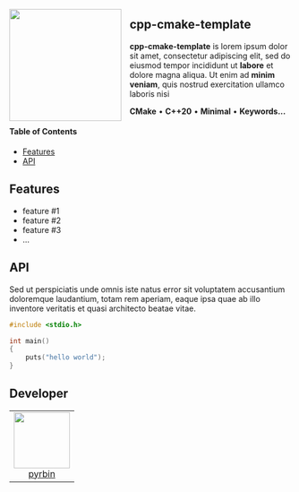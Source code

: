 <a href="#"><img id="#logo" align="left" src="https://via.placeholder.com/100" width="200" style="margin-right: 15px"></a>

## **cpp-cmake-template**

**cpp-cmake-template** is lorem ipsum dolor sit amet, consectetur adipiscing elit, sed do eiusmod tempor incididunt ut **labore** et dolore magna aliqua. Ut enim ad **minim veniam**, quis nostrud exercitation ullamco laboris nisi

**CMake** • **C++20** • **Minimal** • **Keywords...**

#### Table of Contents

- [Features](#Features)
- [API](#API)

## Features

- feature #1
- feature #2
- feature #3
- ...

## API

Sed ut perspiciatis unde omnis iste natus error sit voluptatem accusantium doloremque laudantium, totam rem aperiam, eaque ipsa quae ab illo inventore veritatis et quasi architecto beatae vitae.

```cpp
#include <stdio.h>

int main()
{
    puts("hello world");
}
```

## Developer

<table>
  <tbody>
    <tr>
      <td align="center" valign="top">
        <img width="100" height="100" src="https://github.com/pyrbin.png?s=150">
        <br>
        <a href="https://github.com/pyrbin">pyrbin</a>
      </td>
     </tr>
  </tbody>
</table>
